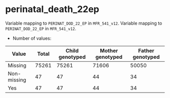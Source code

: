 # perinatal_death_22ep
Variable mapping to `PERINAT_DOD_22_EP` in `MFR_541_v12`.
Variable mapping to `PERINAT_DOD_22_EP` in `MFR_541_v12`.
- Number of values:

| Value | Total | Child genotyped | Mother genotyped | Father genotyped |
| ----- | ----- | --------------- | ---------------- | ---------------- |
| Missing | 75261 | 75261 | 71606 | 50050 |
| Non-missing | 47 | 47 | 44 | 34 |
| Yes | 47 | 47 | 44 |34 |




